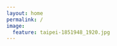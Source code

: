 ```yaml
---
layout: home
permalink: /
image:
  feature: taipei-1851948_1920.jpg
---
```

<!--
<div class="tiles">

<div class="tile">
  <h2 class="post-title">I come from Taiwan</h2>
  <p class="post-excerpt"> A beautiful country in East Asia. The most populous country and largest economy that is not a member of the UN.</p>
</div>

<div class="tile">
  <h2 class="post-title">Study M.E. at NTU</h2>
  <p class="post-excerpt">I got my B.S. degree (2016) and will get my M.S. degree in Mechanical Engineering from National Taiwan University.</p>
</div>

<div class="tile">
  <h2 class="post-title">Reserch Interest</h2>
  <p class="post-excerpt">My research during M.S. mainly focuses on Mechanism Design & Patent Analysis. Also have interests in Robotics, Machine Learning, & Deep Learning.</p>
</div>

<div class="tile">
  <h2 class="post-title">Future Plans</h2>
  <p class="post-excerpt">Plan to begin pursuing Ph.D. degree abroad couple years later and the devote myself to the Taiwanese industrial. </p>
</div>

</div>
-->
